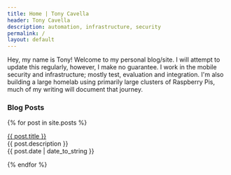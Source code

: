 ```yaml
---
title: Home | Tony Cavella
header: Tony Cavella
description: automation, infrastructure, security
permalink: /
layout: default
---
```

<p>Hey, my name is Tony! Welcome to my personal blog/site. I will attempt to update this regularly, however, 
I make no guarantee. I work in the mobile security and infrastructure; mostly test, evaluation and integration. 
I'm also building a large homelab using primarily large clusters of Raspberry Pis, much of my writing will 
document that journey.</p>

<h3>Blog Posts</h3>

{% for post in site.posts %}
  <p><a href="{{ post.url }}">{{ post.title }}</a><br>
  {{ post.description }}<br>
  {{ post.date | date_to_string }}</p>
{% endfor %}